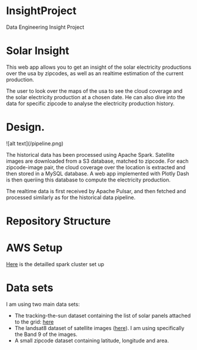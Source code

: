 # InsightProject
Data Engineering Insight Project
<h1>
Solar Insight
</h1>


<p>This web app allows you to get an insight of the solar electricity productions over the usa by zipcodes, as well as an realtime estimation of the current production.</p>

<p>The user to look over the maps of the usa to see the cloud coverage and the solar electricity production at a chosen date. He can also dive into the data for specific zipcode to analyse the electricity production history.</p>

<h1>
Design.
</h1>
![alt text](/pipeline.png)
<p>The historical data has been processed using Apache Spark. Satellite images are downloaded from a S3 database, matched to zipcode. For each zipcode-image pair, the cloud coverage over the location is extracted and then stored in a MySQL database. A web app implemented with Plotly Dash is then queriing this database to compute the electricity production.</p>

<p>The realtime data is first received by Apache Pulsar, and then fetched and processed similarly as for the historical data pipeline.</p>

<h1>
Repository Structure
</h1>

<h1>
AWS Setup
</h1>
<a href="/setup_spark.md">Here</a> is the detailled spark cluster set up 
<h1>
Data sets
</h1>

<p>I am using two main data sets:</p>
<ul>
<li>The tracking-the-sun dataset containing the list of solar panels attached to the grid: <a href="https://emp.lbl.gov/tracking-the-sun/" >here</a></li>
<li> The landsat8 dataset of satellite images (<a href="https://registry.opendata.aws/landsat-8/">here</a>). I am using specifically the Band 9 of the images.</li>
<li> A small zipcode dataset containing latitude, longitude and area.</li>
</ul>

